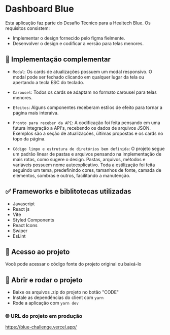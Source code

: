 # Dashboard Blue

Esta aplicação faz parte do Desafio Técnico para a Healtech Blue. Os requisitos consistem:

- Implementar o design fornecido pelo figma fielmente.
- Desenvolver o design e codificar a versão para telas menores. 

## :hammer: Implementação complementar

- `Modal`: Os cards de atualizações possuem um modal responsivo. O modal pode ser fechado clicando em qualquer lugar da tela ou apertando a tecla ESC do teclado.

- `Carousel`: Todos os cards se adaptam no formato carousel para telas menores.

- `Efeitos`: Alguns componentes receberam estilos de efeito para tornar a página mais interaiva.

- `Pronto para receber da API`: A codificação foi feita pensando em uma futura integração a API's, recebendo os dados de arquivos JSON. Exemplos são a seção de atualizações, últimas propostas e os cards no topo da página.

- `Código limpo e estrutura de diretórios bem definida`: O projeto segue um padrão linear de pastas e arquivos pensando na implementação de mais rotas, como sugere o design. Pastas, arquivos, métodos e variáveis possuem nome autoexplicativo. Toda a estilização foi feita seguindo um tema, predefinindo cores, tamanhos de fonte, camada de elementos, sombras e outros, facilitando a manutenção.

## :white_check_mark: Frameworks e biblitotecas utilizadas

- Javascript
- React js
- Vite
- Styled Components
- React Icons
- Swiper
- EsLint
  
## :open_file_folder: Acesso ao projeto

Você pode acessar o código fonte do projeto original ou baixá-lo

## :checkered_flag: Abrir e rodar o projeto

- Baixe os arquivos .zip do projeto no botão "CODE"
- Instale as dependências do client com `yarn`
- Rode a aplicação com `yarn dev`

### :globe_with_meridians: URL do projeto em produção

https://blue-challenge.vercel.app/
